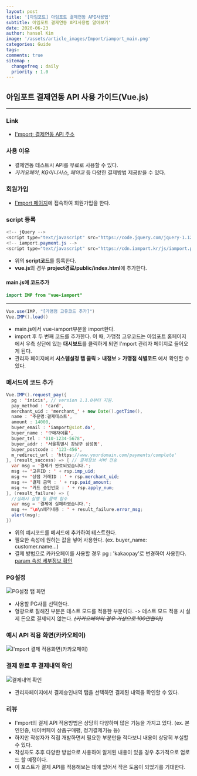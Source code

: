 ```yaml
---
layout: post
title: '[아임포트] 아임포트 결제연동 API사용법'
subtitle: 아임포트 결제연동 API사용법 알아보기'
date: 2020-06-23
author: hansol Kim
image: '/assets/article_images/Import/iamport_main.png'
categories: Guide
tags: 
comments: true
sitemap :
  changefreq : daily
  priority : 1.0
---
```


## 아임포트 결제연동 API 사용 가이드(Vue.js)

- - -

### Link
* [I'mport; 결제연동 API 주소](https://www.iamport.kr/)

### 사용 이유
* 결제연동 테스트시 API를 무료로 사용할 수 있다.
* *카카오페이*, *KG이니시스*, *페이코* 등 다양한 결제방법 제공받을 수 있다.

### 회원가입
* [I'mport 페이지](https://www.iamport.kr/)에 접속하여 회원가입을 한다.

### script 등록
``` java
<!-- jQuery -->
<script type="text/javascript" src="https://code.jquery.com/jquery-1.12.4.min.js" ></script>
<!-- iamport.payment.js -->
<script type="text/javascript" src="https://cdn.iamport.kr/js/iamport.payment-1.1.8.js"></script>
```
* 위의 **script코드**를 등록한다.
* **vue.js**의 경우 **project경로/public/index.html**에 추가한다.

#### main.js에 코드추가
~~~ java
import IMP from "vue-iamport"
~~~
- - -
~~~ java
Vue.use(IMP, "[가맹점 고유코드 추가]")
Vue.IMP().load()
~~~
* main.js에서 vue-iamport부분을 import한다.
* import 후 두 번째 코드를 추가한다. 이 때, 가맹점 고유코드는 아임포트 홈페이지에서 우측 상단에 있는 **대시보드**를 클릭하게 되면 I'mport 관리자 페이지로 들어오게 된다.
* 관리자 페이지에서 **시스템설정 탭 클릭**  > **내정보** > **가맹점 식별코드** 에서 확인할 수 있다.

### 메서드에 코드 추가
~~~ java
Vue.IMP().request_pay({
  pg : 'inicis', // version 1.1.0부터 지원.
  pay_method : 'card',
  merchant_uid : 'merchant_' + new Date().getTime(),
  name : '주문명:결제테스트',
  amount : 14000,
  buyer_email : 'iamport@siot.do',
  buyer_name : '구매자이름',
  buyer_tel : '010-1234-5678',
  buyer_addr : '서울특별시 강남구 삼성동',
  buyer_postcode : '123-456',
  m_redirect_url : 'https://www.yourdomain.com/payments/complete'
}, (result_success) => { // 결제정보 서버 전송
  var msg = '결제가 완료되었습니다.';
  msg += '고유ID : ' + rsp.imp_uid;
  msg += '상점 거래ID : ' + rsp.merchant_uid;
  msg += '결제 금액 : ' + rsp.paid_amount;
  msg += '카드 승인번호 : ' + rsp.apply_num;
}, (result_failure) => {
  //실패시 실행 될 콜백 함수
  var msg = '결제에 실패하였습니다.';
  msg += '\n\n에러내용 : ' + result_failure.error_msg;
  alert(msg);
})
~~~
* 위의 예시코드를 메서드에 추가하여 테스트한다.
* 필요한 속성에 원하는 값을 넣어 사용한다. (ex. buyer_name: customer.name...)
* 결제 방법으로 카카오페이를 사용할 경우 pg : 'kakaopay'로 변경하여 사용한다. [param 속성 세부정보 확인](https://github.com/iamport/iamport-manual/blob/master/%EC%9D%B8%EC%A6%9D%EA%B2%B0%EC%A0%9C/README.md)

### PG설정
![PG설정 탭 화면](https://user-images.githubusercontent.com/31653025/85315794-ac117080-b4f6-11ea-8a27-fa248f7366da.JPG)
* 사용할 PG사를 선택한다.
* 형광으로 칠해진 부분은 테스트 모드를 적용한 부분이다. -> 테스트 모드 적용 시 실제 돈으로 결제되지 않는다. ~~*(카카오페이의 경우 가상으로 100만원이!)*~~

### 예시 API 적용 화면(카카오페이)
![I'mport 결제 적용화면(카카오페이)](https://user-images.githubusercontent.com/31653025/85317503-70c47100-b4f9-11ea-83a7-e6551f780fec.JPG)

### 결제 완료 후 결제내역 확인
![결제내역 확인](https://user-images.githubusercontent.com/31653025/85316087-1a563300-b4f7-11ea-9830-fcbd8e0b96c6.jpg)
* 관리자페이지에서 결제승인내역 탭을 선택하면 결제된 내역을 확인할 수 있다.

### 리뷰
* I'mport의 결제 API 적용방법은 상당히 다양하며 많은 기능을 가지고 있다. (ex. 본인인증, 네이버페이 상품구매평, 정기결제기능 등)
* 하지만 작성자가 직접 개발하면서 필요한 부분만을 적다보니 내용이 상당히 부실할 수 있다.
* 작성자도 추후 다양한 방법으로 사용하여 알게된 내용이 있을 경우 추가적으로 업로드 할 예정이다.
* 이 포스트가 결제 API를 적용해보는 데에 있어서 작은 도움이 되었기를 기대한다.

